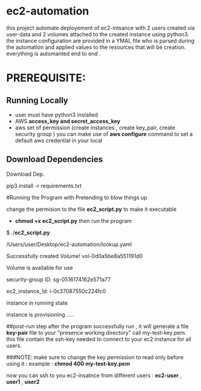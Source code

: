 # ec2-automation

this project automate deployement of ec2-intsance with 2 users created via user-data and 2 volumes attached to the created instance using python3.
the instance configuration are provided in a YMAL file who is parsed during the automation and applied values to the resources that will be creation.
everything is automanted end to end .

# PREREQUISITE:
## Running Locally
  - user must have python3 installed 
  - AWS **access_key and secret_access_key** 
  - aws set of permission (create instances , create key_pair, create security group )
 you can make use of **aws configure** command to set a default aws credential in your local 
 
 ## Download Dependencies
 
 Download Dep.

pip3 install -r requirements.txt

#Running the Program with
Pretending to blow things up

change the permision to the file **ec2_script.py** to make it executable 

- **chmod +x ec2_script.py**
then run the program

$ ./**ec2_script.py**

/Users/user/Desktop/ec2-automation/lookup.yaml

Successfully created Volume! vol-0d0a5be8a551191d0

Volume is available for use 

security-group ID: sg-0516174162e571a77

ec2_instance_Id: i-0c37087550c224fc0

instance in running state

instance is provisioning ..... 

##post-run step
after the program successfully run , it will generate a file **key-pair** file to your "presence working directory" call my-test-key.pem.  this file contain the
ssh-key needed to connect to your ec2 instance for all users.

###NOTE:
make sure to change the key permission to read only before using it : example : **chmod 400 my-test-key.pem**

now you can ssh to you ec2-insatnce from different users : **ec2-user** , **user1** , **user2** 



